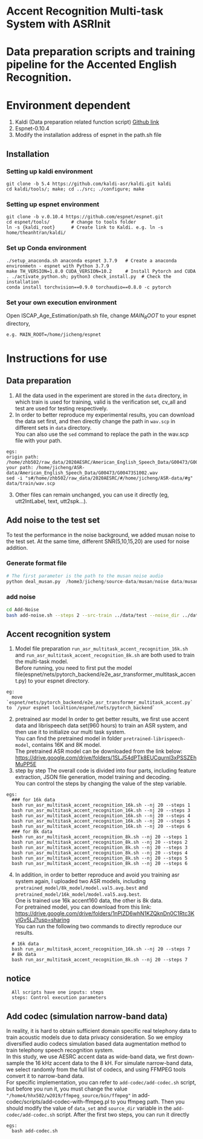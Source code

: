 # Accent Recognition Multi-task System with ASRInit

# Data preparation scripts and training pipeline for the Accented English Recognition.

# Environment dependent
  1. Kaldi (Data preparation related function script) [Github link](https://github.com/kaldi-asr/kaldi)
  2. Espnet-0.10.4
  4. Modify the installation address of espnet in the path.sh file
## Installation
### Setting up kaldi environment
```
git clone -b 5.4 https://github.com/kaldi-asr/kaldi.git kaldi
cd kaldi/tools/; make; cd ../src; ./configure; make
```
### Setting up espnet environment
```
git clone -b v.0.10.4 https://github.com/espnet/espnet.git
cd espnet/tools/        # change to tools folder
ln -s {kaldi_root}      # Create link to Kaldi. e.g. ln -s home/theanhtran/kaldi/
```
### Set up Conda environment
```
./setup_anaconda.sh anaconda espnet 3.7.9   # Create a anaconda environmetn - espnet with Python 3.7.9
make TH_VERSION=1.8.0 CUDA_VERSION=10.2     # Install Pytorch and CUDA
. ./activate_python.sh; python3 check_install.py  # Check the installation
conda install torchvision==0.9.0 torchaudio==0.8.0 -c pytorch
```
### Set your own execution environment
Open ISCAP_Age_Estimation/path.sh file, change $MAIN_ROOT$ to your espnet directory, 
```
e.g. MAIN_ROOT=/home/jicheng/espnet
```
# Instructions for use
## Data preparation
  1. All the data used in the experiment are stored in the `data` directory, in which train is used for training, valid is the verification set, 
    cv_all and test are used for testing respectively.
  2. In order to better reproduce my experimental results, you can download the data set first, and then directly change the path in `wav.scp` in different sets in `data` directory. <br>
  You can also use the `sed` command to replace the path in the wav.scp file with your path.
```
egs: 
origin path: /home/zhb502/raw_data/2020AESRC/American_English_Speech_Data/G00473/G00473S1002.wav
your path: /home/jicheng/ASR-data/American_English_Speech_Data/G00473/G00473S1002.wav
sed -i "s#/home/zhb502/raw_data/2020AESRC/#/home/jicheng/ASR-data/#g" data/train/wav.scp
```
3. Other files can remain unchanged, you can use it directly (eg, utt2IntLabel, text, utt2spk...).

## Add noise to the test set 
To test the performance in the noise background, we added musan noise to the test set.
At the same time, different SNR(5,10,15,20) are used for noise addition. <br>
### Generate format file
```python
# The first parameter is the path to the musan noise audio
python deal_musan.py  /home3/jicheng/source-data/musan/noise data/musan_noise
```
### add noise
```sh
cd Add-Noise
bash add-noise.sh --steps 2 --src-train ../data/test --noise_dir ../data/musan_noise
```

## Accent recognition system
  1. Model file preparation
    `run_asr_multitask_accent_recognition_16k.sh` and `run_asr_multitask_accent_recognition_8k.sh` are both used to train the multi-task model.<br>
    Before running, you need to first put the model file(espnet/nets/pytorch_backend/e2e_asr_transformer_multitask_accent.py) to your espnet directory.
```
eg: 
  move `espnet/nets/pytorch_backend/e2e_asr_transformer_multitask_accent.py` to `/your espnet localtion/espnet/nets/pytorch_backend` 
```
  2. pretrained asr model
  In order to get better results, we first use accent data and librispeech data set(960 hours) to train an ASR system, and then use it to initialize our multi task system. <br>
  You can find the pretrained model in folder `pretrained-librispeech-model`, contains 16K and 8K model. <br>
  The pretrained ASR model can be downloaded from the link below: https://drive.google.com/drive/folders/1SLJ54dPTk8EUCqurnl3xPSSZEhMuPP5E
  3. step by step
    The overall code is divided into four parts, including feature extraction, JSON file generation, model training and decoding. <br>
    You can control the steps by changing the value of the step variable. 
```
egs: 
  ### for 16k data
  bash run_asr_multitask_accent_recognition_16k.sh --nj 20 --steps 1
  bash run_asr_multitask_accent_recognition_16k.sh --nj 20 --steps 3
  bash run_asr_multitask_accent_recognition_16k.sh --nj 20 --steps 4
  bash run_asr_multitask_accent_recognition_16k.sh --nj 20 --steps 5
  bash run_asr_multitask_accent_recognition_16k.sh --nj 20 --steps 6
  ### for 8k data
  bash run_asr_multitask_accent_recognition_8k.sh --nj 20 --steps 1
  bash run_asr_multitask_accent_recognition_8k.sh --nj 20 --steps 2
  bash run_asr_multitask_accent_recognition_8k.sh --nj 20 --steps 3
  bash run_asr_multitask_accent_recognition_8k.sh --nj 20 --steps 4
  bash run_asr_multitask_accent_recognition_8k.sh --nj 20 --steps 5
  bash run_asr_multitask_accent_recognition_8k.sh --nj 20 --steps 6
```


  4. In addition, in order to better reproduce and avoid you training asr system again, I uploaded two ASR models, including `pretrained_model/8k_model/model.val5.avg.best` and `pretrained_model/16k_model/model.val5.avg.best`.<br>
   One is trained use 16k accent160 data, the other is 8k data.<br>
     For pretrained model, you can download from this link: https://drive.google.com/drive/folders/1nPlZD6whN1KZQknDn0C1Rtc3KylGv5LJ?usp=sharing<br>
     You can run the following two commands to directly reproduce our results.
```
  # 16k data
  bash run_asr_multitask_accent_recognition_16k.sh --nj 20 --steps 7 
  # 8k data
  bash run_asr_multitask_accent_recognition_8k.sh --nj 20 --steps 7
```

## notice
```
  All scripts have one inputs: steps
  steps: Control execution parameters
```  

## Add codec (simulation narrow-band data)
  In reality, it is hard to obtain sufficient domain specific real telephony data to train acoustic models due to data privacy consideration. So we employ diversified audio codecs simulation based data augmentation method to train telephony speech recognition system.<br>
  In this study, we use AESRC accent data as wide-band data, we first down-sample the 16 kHz accent data to the 8 kH. For simulate narrow-band data, we select randomly from the full list of codecs, and using FFMPEG tools convert it to narrow-band data.<br>
  For specific implementation, you can refer to `add-codec/add-codec.sh` script, but before you run it, you must change the value `"/home4/hhx502/w2019/ffmpeg_source/bin/ffmpeg"` in add-codec/scripts/add-codec-with-ffmpeg.pl to you ffmpeg path. Then you should modify the value of `data_set` and `source_dir` variable in the `add-codec/add-codec.sh` script. After the first two steps, you can run it directly<br>
```
egs:
  bash add-codec.sh
```
